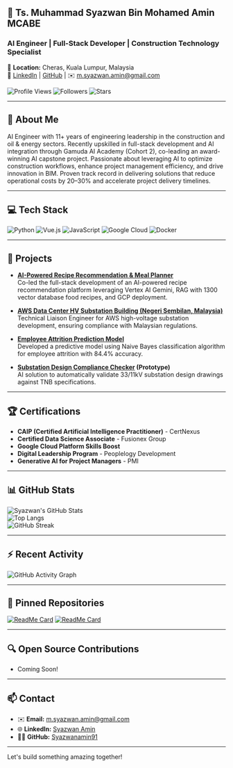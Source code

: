 ## 🌟 Ts. Muhammad Syazwan Bin Mohamed Amin MCABE

### AI Engineer | Full-Stack Developer | Construction Technology Specialist

📍 **Location:** Cheras, Kuala Lumpur, Malaysia  
🔗 [LinkedIn](https://www.linkedin.com/in/syazwanamin/) | [GitHub](https://github.com/Syazwanamin91) | ✉️ m.syazwan.amin@gmail.com

![Profile Views](https://komarev.com/ghpvc/?username=Syazwanamin91&color=blue) ![Followers](https://img.shields.io/github/followers/Syazwanamin91?style=social) ![Stars](https://img.shields.io/github/stars/Syazwanamin91?style=social)

---

## 📝 **About Me**

AI Engineer with 11+ years of engineering leadership in the construction and oil & energy sectors. Recently upskilled in full-stack development and AI integration through Gamuda AI Academy (Cohort 2), co-leading an award-winning AI capstone project. Passionate about leveraging AI to optimize construction workflows, enhance project management efficiency, and drive innovation in BIM. Proven track record in delivering solutions that reduce operational costs by 20–30% and accelerate project delivery timelines.

---

## 💻 **Tech Stack**

![Python](https://img.shields.io/badge/Python-3670A0?style=for-the-badge&logo=python&logoColor=ffdd54) ![Vue.js](https://img.shields.io/badge/Vue.js-35495E?style=for-the-badge&logo=vuedotjs&logoColor=4FC08D) ![JavaScript](https://img.shields.io/badge/JavaScript-F7DF1E?style=for-the-badge&logo=javascript&logoColor=black) ![Google Cloud](https://img.shields.io/badge/Google_Cloud-4285F4?style=for-the-badge&logo=googlecloud&logoColor=white) ![Docker](https://img.shields.io/badge/Docker-2496ED?style=for-the-badge&logo=docker&logoColor=white)

---

## 🚀 **Projects**

- **[AI-Powered Recipe Recommendation & Meal Planner](https://github.com/Syazwanamin91/recipe-recommendation)**  
  Co-led the full-stack development of an AI-powered recipe recommendation platform leveraging Vertex AI Gemini, RAG with 1300 vector database food recipes, and GCP deployment.

- **[AWS Data Center HV Substation Building (Negeri Sembilan, Malaysia)](https://github.com/Syazwanamin91/aws-substation)**  
  Technical Liaison Engineer for AWS high-voltage substation development, ensuring compliance with Malaysian regulations.

- **[Employee Attrition Prediction Model](https://github.com/Syazwanamin91/attrition-prediction)**  
  Developed a predictive model using Naive Bayes classification algorithm for employee attrition with 84.4% accuracy.

- **[Substation Design Compliance Checker](https://github.com/Syazwanamin91/substation-compliance-checker) (Prototype)**  
  AI solution to automatically validate 33/11kV substation design drawings against TNB specifications.

---

## 🏆 **Certifications**

- **CAIP (Certified Artificial Intelligence Practitioner)** - CertNexus  
- **Certified Data Science Associate** - Fusionex Group  
- **Google Cloud Platform Skills Boost**  
- **Digital Leadership Program** - Peoplelogy Development  
- **Generative AI for Project Managers** - PMI

---

## 📊 **GitHub Stats**

![Syazwan's GitHub Stats](https://github-readme-stats.vercel.app/api?username=Syazwanamin91&show_icons=true&theme=radical)  
![Top Langs](https://github-readme-stats.vercel.app/api/top-langs/?username=Syazwanamin91&layout=compact&theme=radical)  
![GitHub Streak](https://github-readme-streak-stats.herokuapp.com/?user=Syazwanamin91&theme=radical)

---

## ⚡ **Recent Activity**

![GitHub Activity Graph](https://activity-graph.herokuapp.com/graph?username=Syazwanamin91&theme=redical)

---

## 📌 **Pinned Repositories**

[![ReadMe Card](https://github-readme-stats.vercel.app/api/pin/?username=Syazwanamin91&repo=recipe-recommendation&theme=radical)](https://github.com/Syazwanamin91/recipe-recommendation)
[![ReadMe Card](https://github-readme-stats.vercel.app/api/pin/?username=Syazwanamin91&repo=aws-substation&theme=radical)](https://github.com/Syazwanamin91/aws-substation)

---

## 🔍 **Open Source Contributions**
- Coming Soon!

---

## 📫 **Contact**

- ✉️ **Email:** m.syazwan.amin@gmail.com
- 🌐 **LinkedIn:** [Syazwan Amin](https://www.linkedin.com/in/syazwanamin/)
- 👨‍💻 **GitHub:** [Syazwanamin91](https://github.com/Syazwanamin91)

---

Let's build something amazing together!

